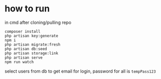 # how to run

in cmd after cloning/pulling repo

```
composer install
php artisan key:generate
npm i
php artisan migrate:fresh
php artisan db:seed
php artisan storage:link
php artisan serve
npm run watch
```

select users from db to get email for login, password for all is `tempPass123`
